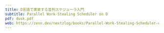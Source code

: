 ```yaml
---
title: D言語で実装する並列スケジューラ入門
subtitle: Parallel Work-Stealing Scheduler on D
pdf: dusk.pdf
web: https://zenn.dev/nextzlog/books/Parallel-Work-Stealing-Scheduler-on-D-1.md-2.md-3.md-4.md-5.md
---
```

